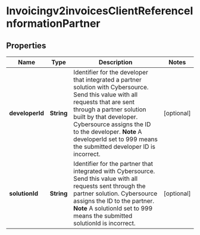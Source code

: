 
# Invoicingv2invoicesClientReferenceInformationPartner

## Properties
Name | Type | Description | Notes
------------ | ------------- | ------------- | -------------
**developerId** | **String** | Identifier for the developer that integrated a partner solution with Cybersource. Send this value with all requests that are sent through a partner solution built by that developer. Cybersource assigns the ID to the developer.  **Note** A developerId set to 999 means the submitted developer ID is incorrect.  |  [optional]
**solutionId** | **String** | Identifier for the partner that integrated with Cybersource. Send this value with all requests sent through the partner solution. Cybersource assigns the ID to the partner.  **Note** A solutionId set to 999 means the submitted solutionId is incorrect.  |  [optional]



